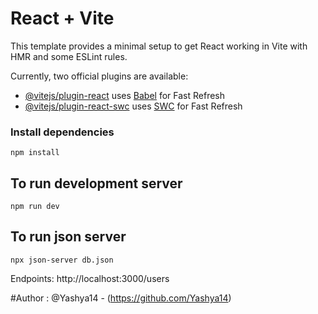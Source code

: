 # React + Vite

This template provides a minimal setup to get React working in Vite with HMR and some ESLint rules.

Currently, two official plugins are available:

- [@vitejs/plugin-react](https://github.com/vitejs/vite-plugin-react/blob/main/packages/plugin-react/README.md) uses [Babel](https://babeljs.io/) for Fast Refresh
- [@vitejs/plugin-react-swc](https://github.com/vitejs/vite-plugin-react-swc) uses [SWC](https://swc.rs/) for Fast Refresh

### Install dependencies
```
npm install
```

## To run development server
```
npm run dev
```

## To run json server
```
npx json-server db.json
```

Endpoints:
http://localhost:3000/users

#Author :
@Yashya14 - (https://github.com/Yashya14)